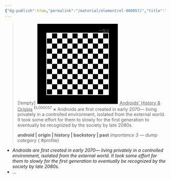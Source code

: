 ```yaml
---
{"dg-publish":true,"permalink":"/material/element/el-000057/","title":"Androids' History & Origins","tags":["-element"]}
---
```


>[!empty]
> ![RESOURCE/ASSET/OTHER/PlaceholderIcon.png|icon](/img/user/RESOURCE/ASSET/OTHER/PlaceholderIcon.png) <u class="title">Androids' History & Origins</u> <sup class="title">EL000057</sup> <b class="title">×</b>
> Androids are first created in early 2070— living privately in a controlled environment, isolated from the external world. It took some effort for them to slowly for the first generation to eventually be recognized by the society by late 2080s.
> 
> <b>android | origin | history | backstory | past</b>
> <i class="small">importance 3 — dump category</i>
{ #profile}


- *Androids are first created in early 2070— living privately in a controlled environment, isolated from the external world. It took some effort for them to slowly for the first generation to eventually be recognized by the society by late 2080s.*
- …
